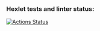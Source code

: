 ### Hexlet tests and linter status:
[![Actions Status](https://github.com/AlexMomot-717/python-project-lvl1/workflows/hexlet-check/badge.svg)](https://github.com/AlexMomot-717/python-project-lvl1/actions)